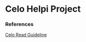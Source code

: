 # Celo Helpi Project
### References
[Celo Read Guideline](https://docs.google.com/document/d/13LWLrWzZ34M0ldWGeDANcWxw9nEWk3AX3VwXRBIOs1M/edit)

<!--stackedit_data:
eyJoaXN0b3J5IjpbLTk0MzA0NzY1LDIwMzk5MjU5MzgsLTE0MT
I4MTI2NDksLTU2MjEzNjMxLC01MjIzMDMwNDBdfQ==
-->